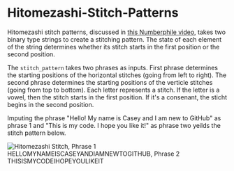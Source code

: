 # Hitomezashi-Stitch-Patterns

Hitomezashi stitch patterns, discussed in [this Numberphile video](https://youtu.be/JbfhzlMk2eY), takes two binary type strings to create a stitching pattern. The state of each element of the string determines whether its stitch starts in the first position or the second position. 

The `stitch_pattern` takes two phrases as inputs. First phrase determines the starting positions of the horizontal stitches (going from left to right). The second phrase determines the starting positions of the verticle stitches (going from top to bottom). Each letter represents a stitch. If the letter is a vowel, then the stitch starts in the first position. If it's a consenant, the sticht begins in the second position. 

Imputing the phrase "Hello! My name is Casey and I am new to GitHub" as phrase 1 and "This is my code. I hope you like it!" as phrase two yeilds the stitch pattern below.

![Hitomezashi Stitch, Phrase 1 HELLOMYNAMEISCASEYANDIAMNEWTOGITHUB, Phrase 2 THISISMYCODEIHOPEYOULIKEIT](https://user-images.githubusercontent.com/74943315/155252536-8d7174de-a602-497c-a7d8-c4e5da151b31.png)
